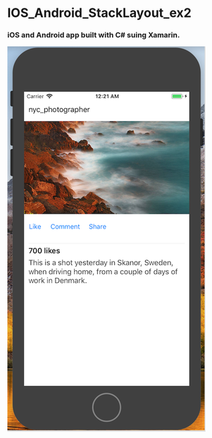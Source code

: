 # IOS_Android_StackLayout_ex2

### iOS and Android app built with C# suing Xamarin.

![Alt text](StackLayout_ex2.png?raw=true "Title")
